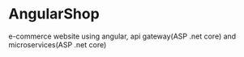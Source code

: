 # AngularShop
e-commerce website using angular, api gateway(ASP .net core) and microservices(ASP .net core)
